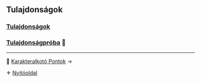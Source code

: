 ## Tulajdonságok

### [Tulajdonságok](010_05_01_tulajdonsagok.md)

### [Tulajdonságpróba](010_05_02_tulajdonsagproba.md) 🎲

---

🔗 [Karakteralkotó Pontok](010_07_kp.md) →

⚜️ [Nyitóoldal](start.md#1-karakteralkot%C3%A1s)
